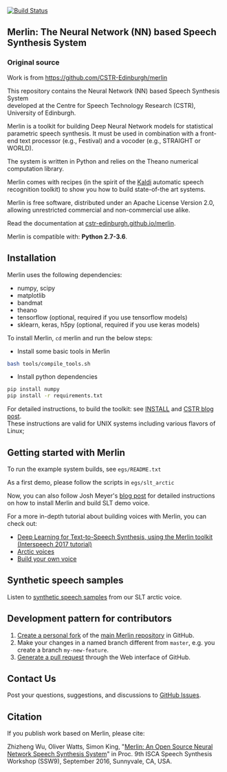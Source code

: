 [![Build Status](https://travis-ci.org/CSTR-Edinburgh/merlin.svg?branch=master)](https://travis-ci.org/CSTR-Edinburgh/merlin)

## Merlin: The Neural Network (NN) based Speech Synthesis System

### Original source
Work is from https://github.com/CSTR-Edinburgh/merlin

This repository contains the Neural Network (NN) based Speech Synthesis System  
developed at the Centre for Speech Technology Research (CSTR), University of 
Edinburgh. 

Merlin is a toolkit for building Deep Neural Network models for statistical parametric speech synthesis. 
It must be used in combination with a front-end text processor (e.g., Festival) and a vocoder (e.g., STRAIGHT or WORLD).

The system is written in Python and relies on the Theano numerical computation library.

Merlin comes with recipes (in the spirit of the [Kaldi](https://github.com/kaldi-asr/kaldi) automatic speech recognition toolkit) to show you how to build state-of-the art systems.

Merlin is free software, distributed under an Apache License Version 2.0, allowing unrestricted commercial and non-commercial use alike.

Read the documentation at [cstr-edinburgh.github.io/merlin](https://cstr-edinburgh.github.io/merlin/).

Merlin is compatible with: __Python 2.7-3.6__.

Installation
------------

Merlin uses the following dependencies:

- numpy, scipy
- matplotlib
- bandmat
- theano
- tensorflow (optional, required if you use tensorflow models)
- sklearn, keras, h5py (optional, required if you use keras models)

To install Merlin, `cd` merlin and run the below steps:

- Install some basic tools in Merlin
```sh
bash tools/compile_tools.sh
```
- Install python dependencies
```sh
pip install numpy 
pip install -r requirements.txt
```

For detailed instructions, to build the toolkit: see [INSTALL](https://github.com/CSTR-Edinburgh/merlin/blob/master/INSTALL.md) and [CSTR blog post](https://cstr-edinburgh.github.io/install-merlin/).  
These instructions are valid for UNIX systems including various flavors of Linux;


Getting started with Merlin
---------------------------

To run the example system builds, see `egs/README.txt`

As a first demo, please follow the scripts in `egs/slt_arctic`

Now, you can also follow Josh Meyer's [blog post](http://jrmeyer.github.io/tts/2017/02/14/Installing-Merlin.html) for detailed instructions <br/> on how to install Merlin and build SLT demo voice.

For a more in-depth tutorial about building voices with Merlin, you can check out:

- [Deep Learning for Text-to-Speech Synthesis, using the Merlin toolkit (Interspeech 2017 tutorial)](http://www.speech.zone/courses/one-off/merlin-interspeech2017)
- [Arctic voices](https://cstr-edinburgh.github.io/merlin/getting-started/slt-arctic-voice)
- [Build your own voice](https://cstr-edinburgh.github.io/merlin/getting-started/build-own-voice)


Synthetic speech samples
------------------------

Listen to [synthetic speech samples](https://cstr-edinburgh.github.io/merlin/demo.html) from our SLT arctic voice.

Development pattern for contributors
------------------------------------

1. [Create a personal fork](https://help.github.com/articles/fork-a-repo/)
of the [main Merlin repository](https://github.com/CSTR-Edinburgh/merlin) in GitHub.
2. Make your changes in a named branch different from `master`, e.g. you create
a branch `my-new-feature`.
3. [Generate a pull request](https://help.github.com/articles/creating-a-pull-request/)
through the Web interface of GitHub.

Contact Us
----------

Post your questions, suggestions, and discussions to [GitHub Issues](https://github.com/CSTR-Edinburgh/merlin/issues).

Citation
--------

If you publish work based on Merlin, please cite: 

Zhizheng Wu, Oliver Watts, Simon King, "[Merlin: An Open Source Neural Network Speech Synthesis System](https://isca-speech.org/archive/SSW_2016/pdfs/ssw9_PS2-13_Wu.pdf)" in Proc. 9th ISCA Speech Synthesis Workshop (SSW9), September 2016, Sunnyvale, CA, USA.

